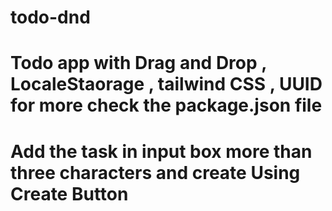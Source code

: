 # todo-dnd
# Todo app with Drag and Drop , LocaleStaorage , tailwind CSS , UUID for more check the package.json file
# Add the task in input box more than three characters and create Using Create Button
